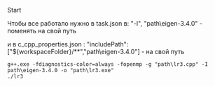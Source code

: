 Start


Чтобы все работало нужно в task.json в: "-I", "path\\eigen-3.4.0" - поменять на свой путь 

и в  c_cpp_properties.json : "includePath": ["${workspaceFolder}/**","path\\eigen-3.4.0"] - на свой путь

```
g++.exe -fdiagnostics-color=always -fopenmp -g "path\lr3.cpp" -I path\eigen-3.4.0 -o "path\lr3.exe"
./lr3
```